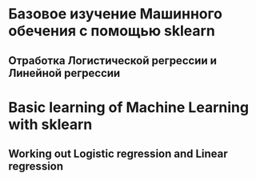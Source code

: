 # Базовое изучение Машинного обечения с помощью sklearn
## Отработка Логистической регрессии и Линейной регрессии

# Basic learning of Machine Learning with sklearn
## Working out Logistic regression and Linear regression
